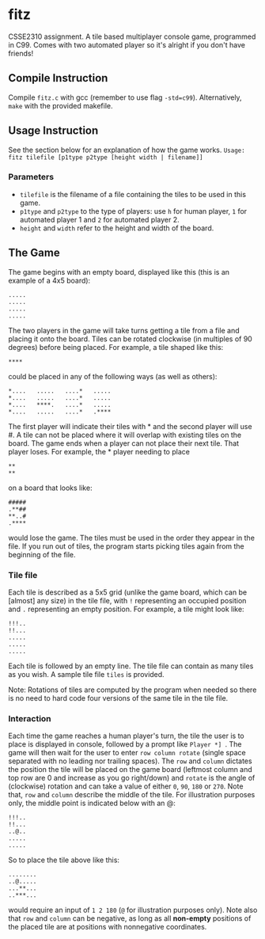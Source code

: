 # fitz
CSSE2310 assignment. A tile based multiplayer console game, programmed in C99. Comes with two automated player so it's alright if you don't have friends!

## Compile Instruction
Compile `fitz.c` with gcc (remember to use flag `-std=c99`). Alternatively, `make` with the provided makefile. 

## Usage Instruction
See the section below for an explanation of how the game works. 
`Usage: fitz tilefile [p1type p2type [height width | filename]]`

### Parameters
- `tilefile` is the filename of a file containing the tiles to be used in this game.
- `p1type` and `p2type` to the type of players: use `h` for human player, `1` for automated player 1 and `2` for automated player 2. 
- `height` and `width` refer to the height and width of the board.

## The Game
The game begins with an empty board, displayed like this (this is an example of a 4x5 board):
```
.....
.....
.....
.....
```

The two players in the game will take turns getting a tile from a file and placing it onto the board. Tiles can be rotated clockwise (in multiples of 90 degrees) before being placed. For example, a tile shaped like this:
```
****
```
could be placed in any of the following ways (as well as others):
```
*....   .....   ....*   .....
*....   .....   ....*   .....
*....   ****.   ....*   .....
*....   .....   ....*   .****
```
The first player will indicate their tiles with * and the second player will use #. A tile can not be placed where it will overlap with existing tiles on the board. The game ends when a player can not place their next tile. That player loses. For example, the * player needing to place
```
**
**
```
on a board that looks like:
```
#####
.**##
**..#
.****
```
would lose the game. The tiles must be used in the order they appear in the file. If you run out of tiles, the program starts picking tiles again from the beginning of the file. 

### Tile file
Each tile is described as a 5x5 grid (unlike the game board, which can be [almost] any size) in the tile file, with `!` representing an occupied position and `.` representing an empty position. For example, a tile might look like:
```
!!!..
!!...
.....
.....
.....
```
Each tile is followed by an empty line. The tile file can contain as many tiles as you wish. A sample tile file `tiles` is provided. 

Note: Rotations of tiles are computed by the program when needed so there is no need to hard code four versions of the same tile in the tile file. 

### Interaction
Each time the game reaches a human player's turn, the tile the user is to place is displayed in console, followed by a prompt like `Player *] `. The game will then wait for the user to enter `row column rotate` (single space separated with no leading nor trailing spaces). The `row` and `column` dictates the position the tile will be placed on the game board (leftmost column and top row are 0 and increase as you go right/down) and `rotate` is the angle of (clockwise) rotation and can take a value of either `0`, `90`, `180` or `270`. Note that, `row` and `column` describe the middle of the tile. For illustration purposes only, the middle point is indicated below with an @:
```
!!!..
!!...
..@..
.....
.....
```
So to place the tile above like this:
```
........
..@.....
...**...
..***...
```
would require an input of `1 2 180` (`@` for illustration purposes only). Note also that `row` and `column` can be negative, as long as all **non-empty** positions of the placed tile are at positions with nonnegative coordinates. 

